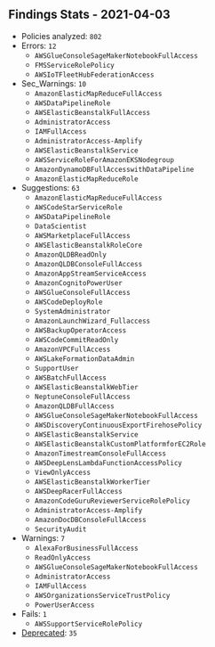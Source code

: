 ## Findings Stats - 2021-04-03

- Policies analyzed: `802`
- Errors: `12`
  - `AWSGlueConsoleSageMakerNotebookFullAccess`
  - `FMSServiceRolePolicy`
  - `AWSIoTFleetHubFederationAccess`
- Sec_Warnings: `10`
  - `AmazonElasticMapReduceFullAccess`
  - `AWSDataPipelineRole`
  - `AWSElasticBeanstalkFullAccess`
  - `AdministratorAccess`
  - `IAMFullAccess`
  - `AdministratorAccess-Amplify`
  - `AWSElasticBeanstalkService`
  - `AWSServiceRoleForAmazonEKSNodegroup`
  - `AmazonDynamoDBFullAccesswithDataPipeline`
  - `AmazonElasticMapReduceRole`
- Suggestions: `63`
  - `AmazonElasticMapReduceFullAccess`
  - `AWSCodeStarServiceRole`
  - `AWSDataPipelineRole`
  - `DataScientist`
  - `AWSMarketplaceFullAccess`
  - `AWSElasticBeanstalkRoleCore`
  - `AmazonQLDBReadOnly`
  - `AmazonQLDBConsoleFullAccess`
  - `AmazonAppStreamServiceAccess`
  - `AmazonCognitoPowerUser`
  - `AWSGlueConsoleFullAccess`
  - `AWSCodeDeployRole`
  - `SystemAdministrator`
  - `AmazonLaunchWizard_Fullaccess`
  - `AWSBackupOperatorAccess`
  - `AWSCodeCommitReadOnly`
  - `AmazonVPCFullAccess`
  - `AWSLakeFormationDataAdmin`
  - `SupportUser`
  - `AWSBatchFullAccess`
  - `AWSElasticBeanstalkWebTier`
  - `NeptuneConsoleFullAccess`
  - `AmazonQLDBFullAccess`
  - `AWSGlueConsoleSageMakerNotebookFullAccess`
  - `AWSDiscoveryContinuousExportFirehosePolicy`
  - `AWSElasticBeanstalkService`
  - `AWSElasticBeanstalkCustomPlatformforEC2Role`
  - `AmazonTimestreamConsoleFullAccess`
  - `AWSDeepLensLambdaFunctionAccessPolicy`
  - `ViewOnlyAccess`
  - `AWSElasticBeanstalkWorkerTier`
  - `AWSDeepRacerFullAccess`
  - `AmazonCodeGuruReviewerServiceRolePolicy`
  - `AdministratorAccess-Amplify`
  - `AmazonDocDBConsoleFullAccess`
  - `SecurityAudit`
- Warnings: `7`
  - `AlexaForBusinessFullAccess`
  - `ReadOnlyAccess`
  - `AWSGlueConsoleSageMakerNotebookFullAccess`
  - `AdministratorAccess`
  - `IAMFullAccess`
  - `AWSOrganizationsServiceTrustPolicy`
  - `PowerUserAccess`
- Fails: `1`
  - `AWSSupportServiceRolePolicy`
- [Deprecated](../DEPRECATED.json): `35`
